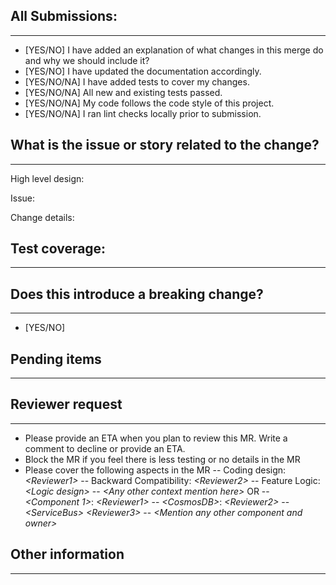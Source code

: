 ## All Submissions:
-------------------------------------
* [YES/NO] I have added an explanation of what changes in this merge do and why we should include it?
* [YES/NO] I have updated the documentation accordingly.
* [YES/NO/NA] I have added tests to cover my changes.
* [YES/NO/NA] All new and existing tests passed.
* [YES/NO/NA] My code follows the code style of this project.
* [YES/NO/NA] I ran lint checks locally prior to submission.

## What is the issue or story related to the change?
-------------------------------------
<!-- Please describe the current behavior that you are modifying, 'or' link to a relevant issue.
 Feel free to add references to any design documents you might have shared with the team or any
 related MR that you are building on top of. -->

High level design:

Issue: <!-- Link any __GitLab__ workitem(s) to this pull request. -->

<!-- Please add implementation details of current set of changes and how the code changes are 
doing what they are expected to do. Are there any complex loops or designated code blocks that 
should be elaborated? Is there some contextual knowledge that the reviewer should be aware of? -->
Change details: 
 
## Test coverage:
------------------
<!-- Mention unit test coverage of changes. -->

## Does this introduce a breaking change?
-------------------------------------
- [YES/NO]

<!-- If this introduces a breaking change, please describe the impact and migration path for existing applications below. -->

## Pending items
----------------
<!-- Are there changes that you'll introduce in upcoming MRs and hence did not add in this one? Next steps of your
 feature can also be mentioned here. -->

## Reviewer request
-------------------
- Please provide an ETA when you plan to review this MR. Write a comment to decline or provide an ETA.
- Block the MR if you feel there is less testing or no details in the MR
- Please cover the following aspects in the MR
-- Coding design: _\<Reviewer1>_
-- Backward Compatibility: _\<Reviewer2>_
-- Feature Logic: _\<Logic design\>_
-- _\<Any other context mention here>_
OR
-- _\<Component 1>_: _\<Reviewer1>_
-- _\<CosmosDB>_: _\<Reviewer2>_
-- _\<ServiceBus>_ _\<Reviewer3>_
-- _\<Mention any other component and owner>_

## Other information
-------------------------------------
<!-- Any other information that is important to this MR such as screenshots of how the component looks before and after the change. -->
